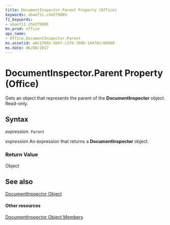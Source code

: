 ```yaml
---
title: DocumentInspector.Parent Property (Office)
keywords: vbaof11.chm279005
f1_keywords:
- vbaof11.chm279005
ms.prod: office
api_name:
- Office.DocumentInspector.Parent
ms.assetid: a8c17893-5bbf-c1fd-709b-144f0cc00560
ms.date: 06/08/2017
---
```



# DocumentInspector.Parent Property (Office)

Gets an object that represents the parent of the  **DocumentInspector** object. Read-only.


## Syntax

 _expression_. `Parent`

 _expression_ An expression that returns a **DocumentInspector** object.


### Return Value

Object


## See also


[DocumentInspector Object](documentinspector-object-office.md)
#### Other resources


[DocumentInspector Object Members](documentinspector-members-office.md)

